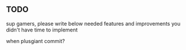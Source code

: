 ## TODO

sup gamers, please write below needed features and improvements you didn't have time to implement

when plusgiant commit?
